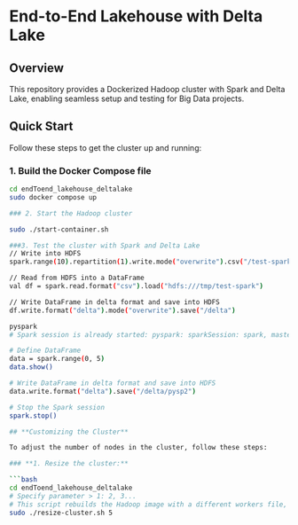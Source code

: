 # End-to-End Lakehouse with Delta Lake

## Overview
This repository provides a Dockerized Hadoop cluster with Spark and Delta Lake, enabling seamless setup and testing for Big Data projects.

## Quick Start

Follow these steps to get the cluster up and running:

### 1. Build the Docker Compose file

```bash
cd endToend_lakehouse_deltalake
sudo docker compose up

### 2. Start the Hadoop cluster

sudo ./start-container.sh

###3. Test the cluster with Spark and Delta Lake
// Write into HDFS
spark.range(10).repartition(1).write.mode("overwrite").csv("/test-spark")

// Read from HDFS into a DataFrame
val df = spark.read.format("csv").load("hdfs:///tmp/test-spark")

// Write DataFrame in delta format and save into HDFS
df.write.format("delta").mode("overwrite").save("/delta")

pyspark
# Spark session is already started: pyspark: sparkSession: spark, master=yarn, app id=application_1679739312421_0001

# Define DataFrame
data = spark.range(0, 5)
data.show()

# Write DataFrame in delta format and save into HDFS
data.write.format("delta").save("/delta/pysp2")

# Stop the Spark session
spark.stop()

## **Customizing the Cluster**

To adjust the number of nodes in the cluster, follow these steps:

### **1. Resize the cluster:**

```bash
cd endToend_lakehouse_deltalake
# Specify parameter > 1: 2, 3...
# This script rebuilds the Hadoop image with a different workers file, which specifies the name of all worker nodes
sudo ./resize-cluster.sh 5



  

